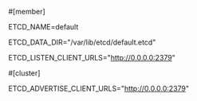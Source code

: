 #[member]

ETCD_NAME=default

ETCD_DATA_DIR="/var/lib/etcd/default.etcd"

ETCD_LISTEN_CLIENT_URLS="http://0.0.0.0:2379"

#[cluster]

ETCD_ADVERTISE_CLIENT_URLS="http://0.0.0.0:2379"